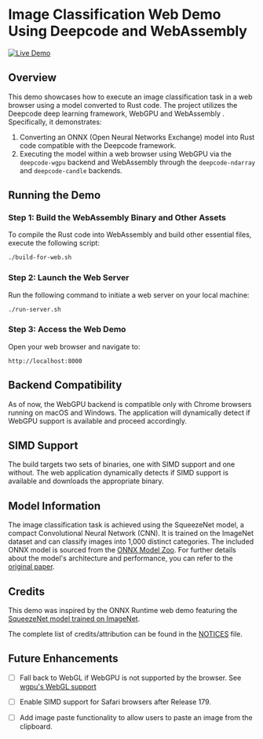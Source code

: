# Image Classification Web Demo Using Deepcode and WebAssembly

[![Live Demo](https://img.shields.io/badge/live-demo-brightgreen)](https://antimora.github.io/image-classification/)


## Overview

This demo showcases how to execute an image classification task in a web browser using a model
converted to Rust code. The project utilizes the Deepcode deep learning framework, WebGPU and
WebAssembly . Specifically, it demonstrates:

1. Converting an ONNX (Open Neural Networks Exchange) model into Rust code compatible with the Deepcode
   framework.
2. Executing the model within a web browser using WebGPU via the `deepcode-wgpu` backend and WebAssembly
   through the `deepcode-ndarray` and `deepcode-candle` backends.

## Running the Demo

### Step 1: Build the WebAssembly Binary and Other Assets

To compile the Rust code into WebAssembly and build other essential files, execute the following
script:

```bash
./build-for-web.sh
```

### Step 2: Launch the Web Server

Run the following command to initiate a web server on your local machine:

```bash
./run-server.sh
```

### Step 3: Access the Web Demo

Open your web browser and navigate to:

```plaintext
http://localhost:8000
```

## Backend Compatibility

As of now, the WebGPU backend is compatible only with Chrome browsers running on macOS and Windows.
The application will dynamically detect if WebGPU support is available and proceed accordingly.

## SIMD Support

The build targets two sets of binaries, one with SIMD support and one without. The web application
dynamically detects if SIMD support is available and downloads the appropriate binary.

## Model Information

The image classification task is achieved using the SqueezeNet model, a compact Convolutional Neural
Network (CNN). It is trained on the ImageNet dataset and can classify images into 1,000 distinct
categories. The included ONNX model is sourced from the
[ONNX Model Zoo](https://github.com/onnx/models/tree/main/vision/classification/squeezenet). For
further details about the model's architecture and performance, you can refer to the
[original paper](https://arxiv.org/abs/1602.07360).

## Credits

This demo was inspired by the ONNX Runtime web demo featuring the
[SqueezeNet model trained on ImageNet](https://microsoft.github.io/onnxruntime-web-demo/#/squeezenet).

The complete list of credits/attribution can be found in the [NOTICES](NOTICES.md) file.

## Future Enhancements

- [ ] Fall back to WebGL if WebGPU is not supported by the browser. See
      [wgpu's WebGL support ](https://github.com/gfx-rs/wgpu/wiki/Running-on-the-Web-with-WebGPU-and-WebGL)

- [ ] Enable SIMD support for Safari browsers after Release 179.

- [ ] Add image paste functionality to allow users to paste an image from the clipboard.
